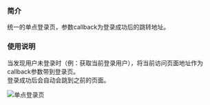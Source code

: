 ### 简介
统一的单点登录页，参数callback为登录成功后的跳转地址。

### 使用说明
当发现用户未登录时（例：获取当前登录用户），将当前访问页面地址作为callback参数带到登录页。  
登录成功后会自动会跳到之前的页面。  

![单点登录页](https://renlm.cn/images/demo/LoginPageSso.png "单点登录页")